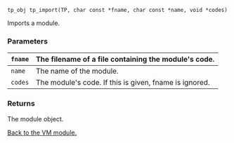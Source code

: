 `tp_obj tp_import(TP, char const *fname, char const *name, void *codes) `


Imports a module.

### Parameters ###


|`fname`| The filename of a file containing the module's code.|
|:------|:----------------------------------------------------|
|`name`| The name of the module.|
|`codes`| The module's code. If this is given, fname is ignored.|


### Returns ###



The module object.


[Back to the VM module.](VM.md)